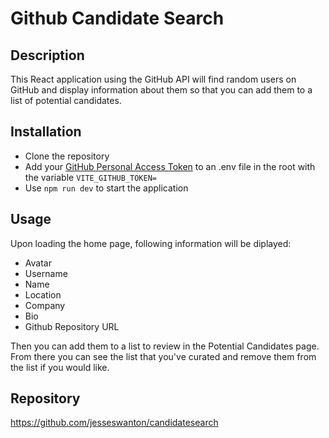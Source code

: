 # Github Candidate Search

## Description

This React application using the GitHub API will find random users on GitHub and display information about them so that you can add them to a list of potential candidates.

## Installation

- Clone the repository
- Add your [GitHub Personal Access Token](https://docs.github.com/en/authentication/keeping-your-account-and-data-secure/managing-your-personal-access-tokens#creating-a-fine-grained-personal-access-token) to an .env file in the root with the variable ``VITE_GITHUB_TOKEN=``
- Use ``npm run dev`` to start the application

## Usage

Upon loading the home page, following information will be diplayed:
- Avatar
- Username
- Name
- Location
- Company
- Bio
- Github Repository URL

Then you can add them to a list to review in the Potential Candidates page.
From there you can see the list that you've curated and remove them from the list if you would like.

## Repository

https://github.com/jesseswanton/candidatesearch